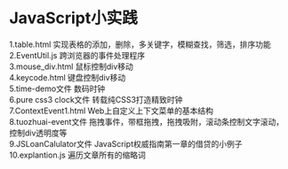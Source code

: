 # JavaScript小实践
1.table.html 实现表格的添加，删除，多关键字，模糊查找，筛选，排序功能<br>
2.EventUtil.js 跨浏览器的事件处理程序<br>
3.mouse_div.html 鼠标控制div移动<br>
4.keycode.html 键盘控制div移动<br>
5.time-demo文件 数码时钟<br>
6.pure css3 clock文件 转载纯CSS3打造精致时钟<br>
7.ContextEvent1.html Web上自定义上下文菜单的基本结构 <br>
8.tuozhuai-event文件 拖拽事件，带框拖拽，拖拽吸附，滚动条控制文字滚动，控制div透明度等<br>
9.JSLoanCalulator文件 JavaScript权威指南第一章的借贷的小例子<br>
10.explantion.js 遍历文章所有的缩略词

